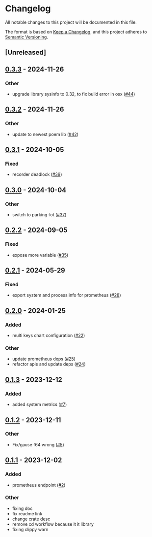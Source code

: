 # Changelog
All notable changes to this project will be documented in this file.

The format is based on [Keep a Changelog](https://keepachangelog.com/en/1.1.0/),
and this project adheres to [Semantic Versioning](https://semver.org/spec/v2.0.0.html).

## [Unreleased]

## [0.3.3](https://github.com/giangndm/metrics-dashboard-rs/compare/v0.3.2...v0.3.3) - 2024-11-26

### Other

- upgrade library sysinfo to 0.32, to fix build error in osx ([#44](https://github.com/giangndm/metrics-dashboard-rs/pull/44))

## [0.3.2](https://github.com/giangndm/metrics-dashboard-rs/compare/v0.3.1...v0.3.2) - 2024-11-26

### Other

- update to newest poem lib ([#42](https://github.com/giangndm/metrics-dashboard-rs/pull/42))

## [0.3.1](https://github.com/giangndm/metrics-dashboard-rs/compare/v0.3.0...v0.3.1) - 2024-10-05

### Fixed

- recorder deadlock ([#39](https://github.com/giangndm/metrics-dashboard-rs/pull/39))

## [0.3.0](https://github.com/giangndm/metrics-dashboard-rs/compare/v0.2.2...v0.3.0) - 2024-10-04

### Other

- switch to parking-lot ([#37](https://github.com/giangndm/metrics-dashboard-rs/pull/37))

## [0.2.2](https://github.com/giangndm/metrics-dashboard-rs/compare/v0.2.1...v0.2.2) - 2024-09-05

### Fixed
- expose more variable ([#35](https://github.com/giangndm/metrics-dashboard-rs/pull/35))

## [0.2.1](https://github.com/giangndm/metrics-dashboard-rs/compare/v0.2.0...v0.2.1) - 2024-05-29

### Fixed
- export system and process info for prometheus ([#28](https://github.com/giangndm/metrics-dashboard-rs/pull/28))

## [0.2.0](https://github.com/giangndm/metrics-dashboard-rs/compare/v0.1.3...v0.2.0) - 2024-01-25

### Added
- multi keys chart configuration ([#22](https://github.com/giangndm/metrics-dashboard-rs/pull/22))

### Other
- update prometheus deps ([#25](https://github.com/giangndm/metrics-dashboard-rs/pull/25))
- refactor apis and update deps ([#24](https://github.com/giangndm/metrics-dashboard-rs/pull/24))

## [0.1.3](https://github.com/giangndm/metrics-dashboard-rs/compare/v0.1.2...v0.1.3) - 2023-12-12

### Added
- added system metrics ([#7](https://github.com/giangndm/metrics-dashboard-rs/pull/7))

## [0.1.2](https://github.com/giangndm/metrics-dashboard-rs/compare/v0.1.1...v0.1.2) - 2023-12-11

### Other
- Fix/gause f64 wrong ([#5](https://github.com/giangndm/metrics-dashboard-rs/pull/5))

## [0.1.1](https://github.com/giangndm/metrics-dashboard-rs/compare/v0.1.0...v0.1.1) - 2023-12-02

### Added
- prometheus endpoint ([#2](https://github.com/giangndm/metrics-dashboard-rs/pull/2))

### Other
- fixing doc
- fix readme link
- change crate desc
- remove cd workflow because it it library
- fixing clippy warn

